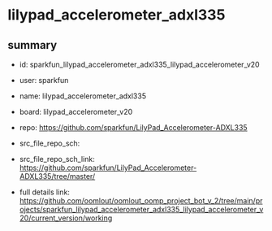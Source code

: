 # lilypad_accelerometer_adxl335
 
## summary 
* id: sparkfun_lilypad_accelerometer_adxl335_lilypad_accelerometer_v20
* user: sparkfun
* name: lilypad_accelerometer_adxl335
* board: lilypad_accelerometer_v20
* repo: https://github.com/sparkfun/LilyPad_Accelerometer-ADXL335



* src_file_repo_sch: 
* src_file_repo_sch_link: https://github.com/sparkfun/LilyPad_Accelerometer-ADXL335/tree/master/
* full details link: https://github.com/oomlout/oomlout_oomp_project_bot_v_2/tree/main/projects/sparkfun_lilypad_accelerometer_adxl335_lilypad_accelerometer_v20/current_version/working  







